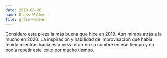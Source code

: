 ```yaml
---
date: 2019-06-28
name: Grass Walker
file: grass-walker
---
```


Considero esta pieza la más buena que hice en 2019. Aún miraba atrás a la mucho en 2020. La inspiración y habilidad de improvisación que había tenido mientras hacía esta pieza eran en su cumbre en ese tiempo y no podía repetir este éxito por mucho tiempo.